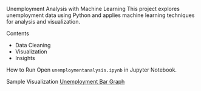 Unemployment Analysis with Machine Learning
This project explores unemployment data using Python and applies machine learning techniques for analysis and visualization.

Contents
- Data Cleaning
- Visualization
- Insights

How to Run
Open `unemploymentanalysis.ipynb` in Jupyter Notebook.

Sample Visualization
[Unemployment Bar Graph](bargraph.png)


